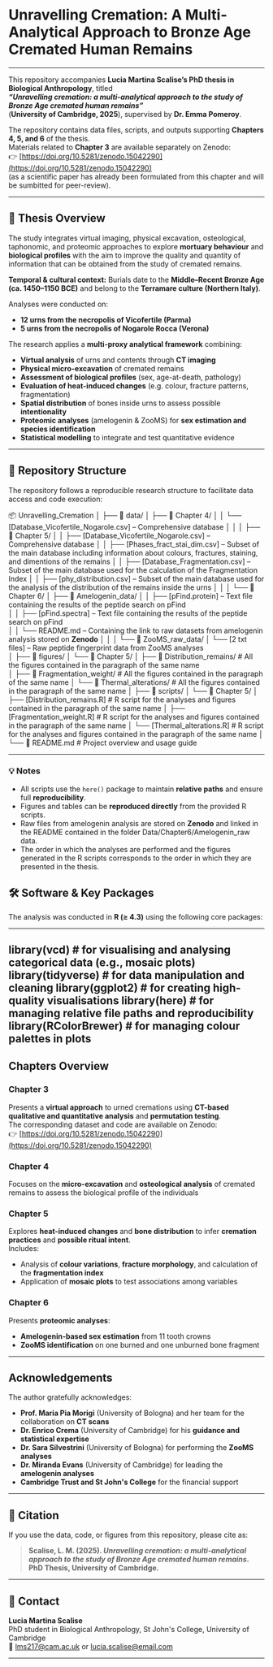 # Unravelling Cremation: A Multi-Analytical Approach to Bronze Age Cremated Human Remains

---

This repository accompanies **Lucia Martina Scalise’s PhD thesis in Biological Anthropology**, titled  
**_“Unravelling cremation: a multi-analytical approach to the study of Bronze Age cremated human remains”_**  
(**University of Cambridge, 2025**), supervised by **Dr. Emma Pomeroy**.

The repository contains data files, scripts, and outputs supporting **Chapters 4, 5, and 6** of the thesis.  
Materials related to **Chapter 3** are available separately on Zenodo:  
👉 [https://doi.org/10.5281/zenodo.15042290](https://doi.org/10.5281/zenodo.15042290)  
(as a scientific paper has already been formulated from this chapter and will be sumbitted for peer-review).

---

## 📘 Thesis Overview

The study integrates virtual imaging, physical excavation, osteological, taphonomic, and proteomic approaches to explore **mortuary behaviour** and **biological profiles** with the aim to improve the quality and quantity of information that can be obtained from the study of cremated remains.

**Temporal & cultural context:** Burials date to the **Middle–Recent Bronze Age (ca. 1450–1150 BCE)** and belong to the **Terramare culture (Northern Italy)**.

Analyses were conducted on:
- **12 urns from the necropolis of Vicofertile (Parma)**  
- **5 urns from the necropolis of Nogarole Rocca (Verona)**  

The research applies a **multi-proxy analytical framework** combining:

-  **Virtual analysis** of urns and contents through **CT imaging**
-  **Physical micro-excavation** of cremated remains
-  **Assessment of biological profiles** (sex, age-at-death, pathology)
-  **Evaluation of heat-induced changes** (e.g. colour, fracture patterns, fragmentation)
-  **Spatial distribution** of bones inside urns to assess possible **intentionality**
-  **Proteomic analyses** (amelogenin & ZooMS) for **sex estimation and species identification**
-  **Statistical modelling** to integrate and test quantitative evidence

---

## 📂 Repository Structure

The repository follows a reproducible research structure to facilitate data access and code execution:

📦 Unravelling_Cremation
│
├── 📁 data/
│   ├── 📁 Chapter 4/
│   │   └── [Database_Vicofertile_Nogarole.csv] – Comprehensive database 
│   │
│   ├── 📁 Chapter 5/
│   │   ├── [Database_Vicofertile_Nogarole.csv] – Comprehensive database
│   │   ├── [Phases_fract_stai_dim.csv] – Subset of the main database including information about colours, fractures, staining, and dimentions of the remains
│   │   ├── [Database_Fragmentation.csv] – Subset of the main database used for the calculation of the Fragmentation Index
│   │   ├── [phy_distribution.csv] – Subset of the main database used for the analysis of the distribution of the remains inside the urns
│   │
│   └── 📁 Chapter 6/
│       ├── 📁 Amelogenin_data/
│       │   ├── [pFind.protein] – Text file containing the results of the peptide search on pFind  
│       │   ├── [pFind.spectra] – Text file containing the results of the peptide search on pFind  
│       │   └── README.md – Containing the link to raw datasets from amelogenin analysis stored on **Zenodo**
│       │
│       └── 📁 ZooMS_raw_data/
│           └──  [2 txt files] – Raw peptide fingerprint data from ZooMS analyses  
│
├── 📁 figures/
│   └── 📁 Chapter 5/
│       ├── 📁 Distribution_remains/           # All the figures contained in the paragraph of the same name  
│       ├── 📁 Fragmentation_weight/           # All the figures contained in the paragraph of the same name
│       └── 📁 Thermal_alterations/            # All the figures contained in the paragraph of the same name 
│
├── 📁 scripts/
│   └── 📁 Chapter 5/
│       ├── [Distribution_remains.R]           # R script for the analyses and figures contained in the paragraph of the same name
│       ├── [Fragmentation_weight.R]           # R script for the analyses and figures contained in the paragraph of the same name
│       └── [Thermal_alterations.R]            # R script for the analyses and figures contained in the paragraph of the same name
│
└── 📄 README.md                               # Project overview and usage guide    


---

### 💡 Notes

- All scripts use the `here()` package to maintain **relative paths** and ensure full **reproducibility**.  
- Figures and tables can be **reproduced directly** from the provided R scripts.  
- Raw files from amelogenin analysis are stored on **Zenodo** and linked in the README contained in the folder Data/Chapter6/Amelogenin_raw data.
- The order in which the analyses are performed and the figures generated in the R scripts corresponds to the order in which they are presented in the thesis.

## 🛠️ Software & Key Packages

The analysis was conducted in **R (≥ 4.3)** using the following core packages:

---
library(vcd)          # for visualising and analysing categorical data (e.g., mosaic plots)
library(tidyverse)    # for data manipulation and cleaning
library(ggplot2)      # for creating high-quality visualisations
library(here)         # for managing relative file paths and reproducibility
library(RColorBrewer) # for managing colour palettes in plots
---

## Chapters Overview

### **Chapter 3**
Presents a **virtual approach** to urned cremations using **CT-based qualitative and quantitative analysis** and **permutation testing**.  
The corresponding dataset and code are available on Zenodo:  
👉 [https://doi.org/10.5281/zenodo.15042290](https://doi.org/10.5281/zenodo.15042290)

### **Chapter 4**
Focuses on the **micro-excavation** and **osteological analysis** of cremated remains to assess the biological profile of the individuals

### **Chapter 5**
Explores **heat-induced changes** and **bone distribution** to infer **cremation practices** and **possible ritual intent**.  
Includes:
- Analysis of **colour variations**, **fracture morphology**, and calculation of the **fragmentation index**
- Application of **mosaic plots** to test associations among variables

### **Chapter 6**
Presents **proteomic analyses**:
- **Amelogenin-based sex estimation** from 11 tooth crowns  
- **ZooMS identification** on one burned and one unburned bone fragment  

---

## Acknowledgements

The author gratefully acknowledges:

- **Prof. Maria Pia Morigi** (University of Bologna) and her team for the collaboration on **CT scans**
- **Dr. Enrico Crema** (University of Cambridge) for his **guidance and statistical expertise**
- **Dr. Sara Silvestrini** (University of Bologna) for performing the **ZooMS analyses**
- **Dr. Miranda Evans** (University of Cambridge) for leading the **amelogenin analyses**
- **Cambridge Trust and St John's College** for the financial support

---

## 📜 Citation

If you use the data, code, or figures from this repository, please cite as:

> **Scalise, L. M. (2025). _Unravelling cremation: a multi-analytical approach to the study of Bronze Age cremated human remains_. PhD Thesis, University of Cambridge.**

---

## 📧 Contact

**Lucia Martina Scalise**  
PhD student in Biological Anthropology, St John's College, University of Cambridge  
📩 [lms217@cam.ac.uk](mailto:lms217@cam.ac.uk) or [lucia.scalise@email.com](mailto:lucia.scalise@email.com)

---


